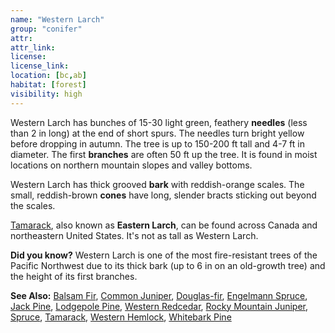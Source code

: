 ```yaml
---
name: "Western Larch"
group: "conifer"
attr: 
attr_link: 
license: 
license_link: 
location: [bc,ab]
habitat: [forest]
visibility: high 
---
```

Western Larch has bunches of 15-30 light green, feathery **needles** (less than 2 in long) at the end of short spurs. The needles turn bright yellow before dropping in autumn. The tree is up to 150-200 ft tall and 4-7 ft in diameter. The first **branches** are often 50 ft up the tree. It is found in moist locations on northern mountain slopes and valley bottoms.

Western Larch has thick grooved **bark** with reddish-orange scales. The small, reddish-brown **cones** have long, slender bracts sticking out beyond the scales.

[Tamarack](/trees/tam), also known as **Eastern Larch**, can be found across Canada and northeastern United States. It's not as tall as Western Larch.

**Did you know?** Western Larch is one of the most fire-resistant trees of the Pacific Northwest due to its thick bark (up to 6 in on an old-growth tree) and the height of its first branches.

<!-- generated, do not edit -->
**See Also:**
[Balsam Fir](/trees/balfir),
[Common Juniper](/trees/comjun),
[Douglas-fir](/trees/doug),
[Engelmann Spruce](/trees/engel),
[Jack Pine](/trees/jack),
[Lodgepole Pine](/trees/lodge),
[Western Redcedar](/trees/redcd),
[Rocky Mountain Juniper](/trees/rockyjun),
[Spruce](/trees/spruce),
[Tamarack](/trees/tam),
[Western Hemlock](/trees/westhem),
[Whitebark Pine](/trees/whbark)
